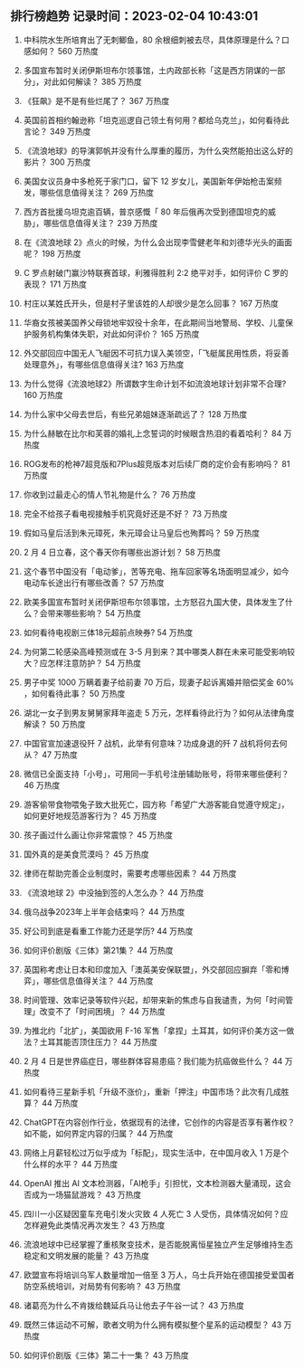 
## 排行榜趋势 记录时间：2023-02-04 10:43:01
  
  1. 中科院水生所培育出了无刺鲫鱼，80 余根细刺被去尽，具体原理是什么？口感如何？ 560 万热度
    
  2. 多国宣布暂时关闭伊斯坦布尔领事馆，土内政部长称「这是西方阴谋的一部分」，对此如何解读？ 385 万热度
    
  3. 《狂飙》是不是有些烂尾了？ 367 万热度
    
  4. 英国前首相约翰逊称「坦克巡逻自己领土有何用？都给乌克兰」，如何看待此言论？ 349 万热度
    
  5. 《流浪地球》的导演郭帆并没有什么厚重的履历，为什么突然能拍出这么好的影片？ 300 万热度
    
  6. 美国女议员身中多枪死于家门口，留下 12 岁女儿，美国新年伊始枪击案频发，哪些信息值得关注？ 269 万热度
    
  7. 西方首批援乌坦克逾百辆，普京感慨「 80 年后俄再次受到德国坦克的威胁」，哪些信息值得关注？ 239 万热度
    
  8. 在《流浪地球 2》点火的时候，为什么会出现李雪健老年和刘德华光头的画面呢？ 198 万热度
    
  9. C 罗点射破门赢沙特联赛首球，利雅得胜利 2:2 绝平对手，如何评价 C 罗的表现？ 171 万热度
    
  10. 村庄以某姓氏开头，但是村子里该姓的人却很少是怎么回事？ 167 万热度
    
  11. 华裔女孩被美国养父母锁地牢奴役十余年，在此期间当地警局、学校、儿童保护服务机构集体失职，对此如何评价？ 165 万热度
    
  12. 外交部回应中国无人飞艇因不可抗力误入美领空，「飞艇属民用性质，将妥善处理意外」，有哪些信息值得关注? 163 万热度
    
  13. 为什么觉得《流浪地球2》所谓数字生命计划不如流浪地球计划非常不合理? 160 万热度
    
  14. 为什么家中父母去世后，有些兄弟姐妹逐渐疏远了？ 128 万热度
    
  15. 为什么赫敏在比尔和芙蓉的婚礼上念誓词的时候眼含热泪的看着哈利？ 84 万热度
    
  16. ROG发布的枪神7超竞版和7Plus超竞版本对后续厂商的定价会有影响吗？ 81 万热度
    
  17. 你收到过最走心的情人节礼物是什么？ 76 万热度
    
  18. 完全不给孩子看电视接触手机究竟好还是不好？ 73 万热度
    
  19. 假如马皇后活到朱元璋死，朱元璋会让马皇后也殉葬吗？ 59 万热度
    
  20. 2 月 4 日立春，这个春天你有哪些出游计划？ 58 万热度
    
  21. 这个春节中国没有「电动爹」，苦等充电、拖车回家等名场面明显减少，如今电动车长途出行有哪些改善？ 57 万热度
    
  22. 欧美多国宣布暂时关闭伊斯坦布尔领事馆，土方怒召九国大使，具体发生了什么？会带来哪些影响？ 54 万热度
    
  23. 如何看待电视剧三体18元超前点映券? 54 万热度
    
  24. 为何第二轮感染高峰预测或在 3-5 月到来？其中哪类人群在未来可能受影响较大？应怎样注意防护？ 54 万热度
    
  25. 男子中奖 1000 万瞒着妻子给前妻 70 万后，现妻子起诉离婚并赔偿奖金 60% ，如何看待此事？ 50 万热度
    
  26. 湖北一女子到男友舅舅家拜年盗走 5 万元，怎样看待此行为？如何从法律角度解读？ 50 万热度
    
  27. 中国官宣加速退役歼 7 战机，此举有何意味？功成身退的歼 7 战机将何去何从？ 47 万热度
    
  28. 微信已全面支持「小号」，可用同一手机号注册辅助账号，将带来哪些便利？ 46 万热度
    
  29. 游客偷带食物喂兔子致大批死亡，园方称「希望广大游客能自觉遵守规定」，如何更好地规范游客行为？ 45 万热度
    
  30. 孩子画过什么画让你非常震惊？ 45 万热度
    
  31. 国外真的是美食荒漠吗？ 45 万热度
    
  32. 律师在帮助完善企业制度时，需要考虑哪些因素？ 44 万热度
    
  33. 《流浪地球 2》中没抽到签的人怎么办？ 44 万热度
    
  34. 俄乌战争2023年上半年会结束吗？ 44 万热度
    
  35. 好公司到底是看重工作能力还是学历? 44 万热度
    
  36. 如何评价剧版《三体》第21集？ 44 万热度
    
  37. 英国称考虑让日本和印度加入「澳英美安保联盟」，外交部回应摒弃「零和博弈」，哪些信息值得关注？ 44 万热度
    
  38. 时间管理、效率记录等软件兴起，却带来新的焦虑与自我谴责，为何「时间管理」改变不了「时间困境」？ 44 万热度
    
  39. 为推北约「北扩」，美国欲用 F-16 军售「拿捏」土耳其，如何评价美方这一做法？土耳其能否顶住压力？ 44 万热度
    
  40. 2 月 4 日是世界癌症日，哪些群体容易患癌？我们能为抗癌做些什么？ 44 万热度
    
  41. 如何看待三星新手机「升级不涨价」，重新「押注」中国市场？此次有几成胜算？ 44 万热度
    
  42. ChatGPT在内容创作行业，依据现有的法律，它创作的内容是否享有著作权？如不能，如何界定内容的归属？ 44 万热度
    
  43. 网络上月薪轻松过万似乎成为「标配」，现实生活中，在中国月收入 1 万是个什么样的水平？ 44 万热度
    
  44. OpenAI 推出 AI 文本检测器，「AI枪手」引担忧，文本检测器大量涌现，这会否成为一场猫鼠游戏？ 43 万热度
    
  45. 四川一小区疑因童车充电引发火灾致 4 人死亡 3 人受伤，具体情况如何？应怎样避免此类情况再次发生？ 43 万热度
    
  46. 流浪地球中已经掌握了重核聚变技术，是否能脱离恒星独立产生足够维持生态稳定和文明发展的能量？ 43 万热度
    
  47. 欧盟宣布将培训乌军人数量增加一倍至 3 万人，乌士兵开始在德国接受爱国者防空系统培训，对局势有何影响？ 43 万热度
    
  48. 诸葛亮为什么不肯拨给魏延兵马让他去子午谷一试？ 43 万热度
    
  49. 既然三体运动不可解，歌者文明为什么拥有模拟整个星系的运动模型？ 43 万热度
    
  50. 如何评价剧版《三体》第二十一集？ 43 万热度
    